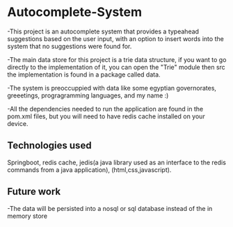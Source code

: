 # Autocomplete-System

-This project is an autocomplete system that provides a typeahead suggestions based on the user input, with an option to insert
words into the system that no suggestions were found for.

-The main data store for this project is a trie data structure, if you want to go directly to the implementation of it, you can 
open the "Trie" module then src the implementation is found in a package called data.

-The system is preoccuppied with data like some egyptian governorates, greeetings, progragramming languages, and my name :)

-All the dependencies needed to run the application are found in the pom.xml files, but you will need to have redis cache installed
on your device.

## Technologies used

Springboot, redis cache, jedis(a java library used as an interface to the redis commands from a java application), (html,css,javascript).
## Future work

-The data will be persisted into a nosql or sql database instead of the in memory store 
